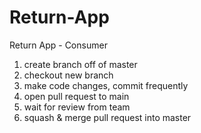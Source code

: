 # Return-App
Return App - Consumer

1. create branch off of master
2. checkout new branch
3. make code changes, commit frequently
4. open pull request to main
5. wait for review from team
6. squash & merge pull request into master
